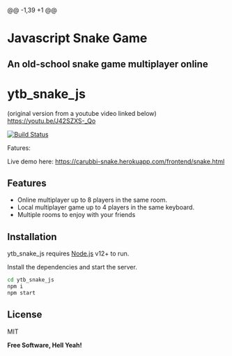 @@ -1,39 +1 @@
# Javascript Snake Game
## An old-school snake game multiplayer online

# ytb_snake_js 
(original version from a youtube video linked below)
https://youtu.be/J42SZXS-_Qo

[![Build Status](https://travis-ci.org/joemccann/dillinger.svg?branch=master)](https://travis-ci.org/joemccann/dillinger)

Fatures:


Live demo here:
https://carubbi-snake.herokuapp.com/frontend/snake.html


## Features

- Online multiplayer up to 8 players in the same room.
- Local multiplayer game up to 4 players in the same keyboard.
- Multiple rooms to enjoy with your friends

## Installation

ytb_snake_js requires [Node.js](https://nodejs.org/) v12+ to run.

Install the dependencies and start the server.

```sh
cd ytb_snake_js 
npm i
npm start
```

## License

MIT

**Free Software, Hell Yeah!**
